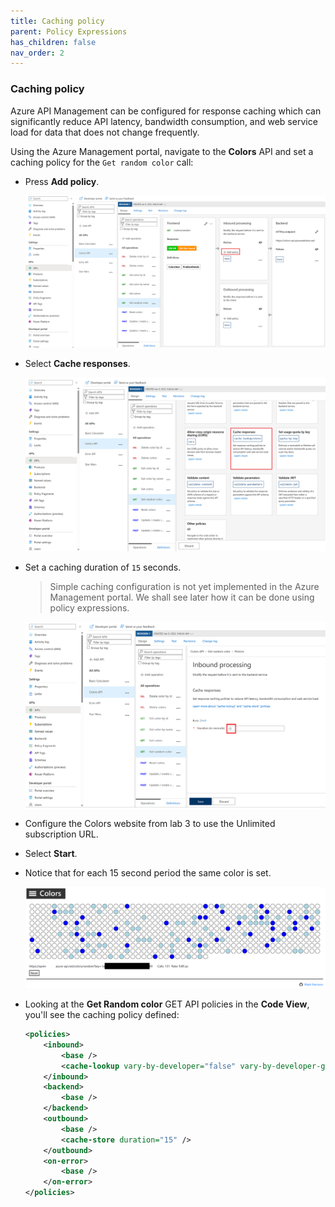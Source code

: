 ```yaml
---
title: Caching policy
parent: Policy Expressions
has_children: false
nav_order: 2
---
```



### Caching policy

Azure API Management can be configured for response caching which can significantly reduce API latency, bandwidth consumption, and web service load for data that does not change frequently.

Using the Azure Management portal, navigate to the **Colors** API and set a caching policy for the `Get random color` call:
  - Press **Add policy**.

    ![APIM Adding Enable Caching](../../assets/images/apim-enable-caching-1.png)

  - Select **Cache responses**.

    ![APIM Enable Caching](../../assets/images/apim-enable-caching-2.png)

  - Set a caching duration of `15` seconds.
    > Simple caching configuration is not yet implemented in the Azure Management portal. We shall see later how it can be done using policy expressions.

    ![APIM Cache Duration](../../assets/images/apim-enable-caching-3.png)

- Configure the Colors website from lab 3 to use the Unlimited subscription URL.
- Select **Start**.
- Notice that for each 15 second period the same color is set.

  ![Colors Website Caching](../../assets/images/color-website-caching.png)

- Looking at the **Get Random color** GET API policies in the **Code View**, you'll see the caching policy defined:

  ```xml
  <policies>
      <inbound>
          <base />
          <cache-lookup vary-by-developer="false" vary-by-developer-groups="false" allow-private-response-caching="false" must-revalidate="false" downstream-caching-type="none" />
      </inbound>
      <backend>
          <base />
      </backend>
      <outbound>
          <base />
          <cache-store duration="15" />
      </outbound>
      <on-error>
          <base />
      </on-error>
  </policies>
  ```